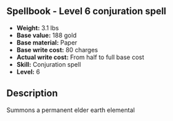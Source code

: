 ## Spellbook - Level 6 conjuration spell
- **Weight:** 3.1 lbs
- **Base value:** 188 gold
- **Base material:** Paper
- **Base write cost:** 80 charges
- **Actual write cost:** From half to full base cost
- **Skill:** Conjuration spell
- **Level:** 6
## Description
Summons a permanent elder earth elemental
